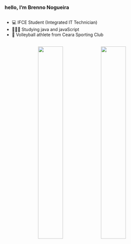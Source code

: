 ### hello, I’m Brenno Nogueira<h2>
- 💻 IFCE Student (Integrated IT Technician)
- 👨🏾‍💻 Studying java and javaScript
- 🏐 Volleyball athlete from Ceara Sporting Club

##

<div align="center">  
  <img width=40% align="center" src="http://github-profile-summary-cards.vercel.app/api/cards/stats?username=Brenno030&theme=dark" />
  <img width=40% align="center" src="http://github-profile-summary-cards.vercel.app/api/cards/repos-per-language?username=Brenno030&theme=dark" />
</div>
<br><br>

